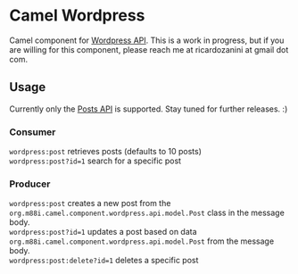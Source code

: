 # Camel Wordpress

Camel component for [Wordpress API](https://developer.wordpress.org/rest-api/reference/). This is a work in progress, but if you are willing for this component, please reach me at ricardozanini at gmail dot com.

## Usage

Currently only the [Posts API](https://developer.wordpress.org/rest-api/reference/posts/#schema) is supported. Stay tuned for further releases. :)


### Consumer

`wordpress:post` retrieves posts (defaults to 10 posts)  
`wordpress:post?id=1` search for a specific post

### Producer

`wordpress:post` creates a new post from the `org.m88i.camel.component.wordpress.api.model.Post` class in the message body.  
`wordpress:post?id=1` updates a post based on data `org.m88i.camel.component.wordpress.api.model.Post` from the message body.  
`wordpress:post:delete?id=1` deletes a specific post  